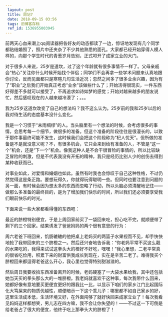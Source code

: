 ```yaml
---
 layout: post
 title: 周记7
 date: 2018-09-15 03:56
 tags: 旧博客存档
 ref_id: 1536955003945
---
```

前两天心血来潮上qq阅读器把各好友的动态都读了一边，惊讶地发现有几个同学都贴结婚照了，照片中还夹杂了不少其他熟悉的面孔。大家都已经开始穿得人模人样的，向那个学生时代的青葱岁月告别，正式叩开了成家立业的大门。

对于很多人来说，25岁是道坎，过了这个年龄就有很多事情不一样了。父母亲戚会“热心”关注你什么时候开始找个伴侣；同学们不会再拿一些学术问题来认真地跟你讨论，反而见面都只是寒暄几句生活近况；忽然之间多了很多业余兴趣，因为有了“职业”之后我们开始真正考虑“业余”该做些什么了；开始活得很现实，一件东西好得差不多就可以接受了，不再追求如诗如梦的感觉；开始对越来越多的朋友说忙，然后感叹现在的人越来越冷漠了；。。。

我为25岁这道坎改变了自己的想法吗？我不这么认为。25岁前的我和25岁以后的我对待生活的态度基本没什么变化。

我是一个习惯于“未雨绸缪”的人。当头脑里有一个想法的时候，会考虑很多的事情，会思考每一个细节，做很多的准备。但这个准备的阶段往往是很漫长的，以致于那件事最终可能不发生，这时候我们会把这个阶段称为“杞人忧天”。但所做的准备是不是就没意义呢？不，有很多机会，它只会来到给有准备的人，不管是“这一个”机会，还是“下一个”机会。像我这种人是不会干很冒险的事情的，所以比较缺乏冒险的刺激，但是不代表我没有开拓的精神，我只是经历比别人少的创伤去得到某种收获而已。

对事业如此，对爱情和婚姻也如此。虽然有时我也会惊叹于自己这种性格，不过仍然觉得这是条正路。要想玩得久，你就得玩得聪明一些。但同时也要注意到问题的另一面，有时候会因为想太多的东西而忽略了行动，所以头脑必须清醒地记住——做那么多准备的最终目的，是为了增加我们快乐的时间，所以我们还必须要享受我们眼前快乐的时光。

下面来说一些大家都看得懂的东西吧：

最近的脐橙特别便宜，于是上周回家前买了一袋回来吃，担心吃不完，就顺便带了剩下的三个回家。结果诱发了爸爸妈妈的两个很有意思的行为：

周六老爸下班回来，饥肠辘辘的他把桌上老妈买的两篮子水果视而不见，却手快快地抢了我带回来的三个脐橙之一。然后还兴奋地告诉我：“你老妈平常不买这么靓的水果吃的，我得来试试这拳头大的橙好不好吃，嘿嘿！”我心里想，二老平常真的很省吃俭用，积累下来的财富供我成长到现在，实在是辛苦二老了。难得我买个脐橙回来都逗得老爸这么开心，我心里也觉得特别甜滋滋的。

然后周日我要收拾东西准备离开的时候，老妈硬塞了一大袋水果给我，其中还包括她当天买的拳头那么大的一堆脐橙。我老妈就喜欢干这种事，每次我带什么回来，她都好像有意地要买更便宜更好的跟我比一比，以显示下咱们的家乡江门比起国际化大笃屎来的物质优越性，顺便暗示一下这个乖儿子：哪里都不如自己家乡的好，这里生活成本低，生活环境又好，在外面闯够了就好快回来成家立业了！每次我看见妈妈这样都想笑，男儿志在四方嘛，我不会让你失望的！——不过这一下可倒是给老爸占了很大的便宜，他终于吃上那拳头大的脐橙了！

